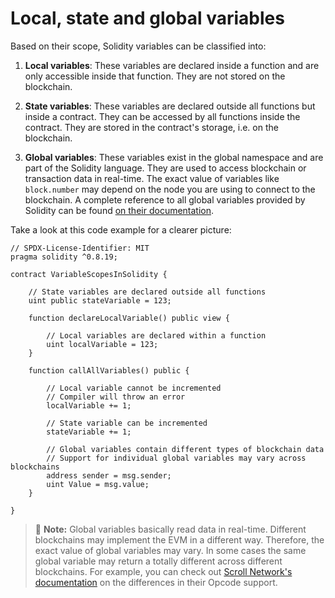 # Local, state and global variables

Based on their scope, Solidity variables can be classified into:

1. **Local variables**:
These variables are declared inside a function and are only accessible inside that function. They are not stored on the blockchain.

2. **State variables**:
These variables are declared outside all functions but inside a contract. They can be accessed by all functions inside the contract. They are stored in the contract's storage, i.e. on the blockchain.

3. **Global variables**:
These variables exist in the global namespace and are part of the Solidity language. They are used to access blockchain or transaction data in real-time. The exact value of variables like `block.number` may depend on the node you are using to connect to the blockchain.
A complete reference to all global variables provided by Solidity can be found [on their documentation](https://docs.soliditylang.org/en/latest/units-and-global-variables.html#block-and-transaction-properties).

Take a look at this code example for a clearer picture:

```solidity
// SPDX-License-Identifier: MIT
pragma solidity ^0.8.19;

contract VariableScopesInSolidity {

    // State variables are declared outside all functions
    uint public stateVariable = 123;

    function declareLocalVariable() public view {

        // Local variables are declared within a function
        uint localVariable = 123;        
    }

    function callAllVariables() public {

        // Local variable cannot be incremented
        // Compiler will throw an error
        localVariable += 1;

        // State variable can be incremented
        stateVariable += 1;

        // Global variables contain different types of blockchain data
        // Support for individual global variables may vary across blockchains 
        address sender = msg.sender; 
        uint Value = msg.value;
    }

}

```

> 📝  **Note:**
> Global variables basically read data in real-time. Different blockchains may implement the EVM in a different way.
> Therefore, the exact value of global variables may vary. In some cases the same global variable may return a totally different across different blockchains.
> For example, you can check out [Scroll Network's documentation](https://docs.scroll.io/en/developers/ethereum-and-scroll-differences/) on the differences in their
> Opcode support.
